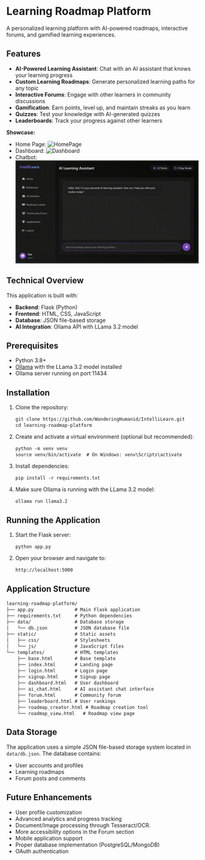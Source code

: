 # Learning Roadmap Platform

A personalized learning platform with AI-powered roadmaps, interactive forums, and gamified learning experiences.

## Features

- **AI-Powered Learning Assistant**: Chat with an AI assistant that knows your learning progress
- **Custom Learning Roadmaps**: Generate personalized learning paths for any topic
- **Interactive Forums**: Engage with other learners in community discussions
- **Gamification**: Earn points, level up, and maintain streaks as you learn
- **Quizzes**: Test your knowledge with AI-generated quizzes
- **Leaderboards**: Track your progress against other learners

 **Showcase:**
 - Home Page:
![HomePage](images/homepage.gif)
- Dashboard:
![Dashboard](images/dashboard.gif)
- Chatbot:
![Chatbot](images/chatbot.gif)

## Technical Overview

This application is built with:

- **Backend**: Flask (Python)
- **Frontend**: HTML, CSS, JavaScript
- **Database**: JSON file-based storage
- **AI Integration**: Ollama API with LLama 3.2 model

## Prerequisites

- Python 3.8+
- [Ollama](https://ollama.ai/) with the LLama 3.2 model installed
- Ollama server running on port 11434

## Installation

1. Clone the repository:
   ```
   git clone https://github.com/WanderingHumanid/IntelliLearn.git
   cd learning-roadmap-platform
   ```

2. Create and activate a virtual environment (optional but recommended):
   ```
   python -m venv venv
   source venv/bin/activate  # On Windows: venv\Scripts\activate
   ```

3. Install dependencies:
   ```
   pip install -r requirements.txt
   ```

4. Make sure Ollama is running with the LLama 3.2 model:
   ```
   ollama run llama3.2
   ```

## Running the Application

1. Start the Flask server:
   ```
   python app.py
   ```

2. Open your browser and navigate to:
   ```
   http://localhost:5000
   ```

## Application Structure

```
learning-roadmap-platform/
├── app.py               # Main Flask application
├── requirements.txt     # Python dependencies
├── data/                # Database storage
│   └── db.json          # JSON database file
├── static/              # Static assets
│   ├── css/             # Stylesheets
│   └── js/              # JavaScript files
└── templates/           # HTML templates
    ├── base.html        # Base template
    ├── index.html       # Landing page
    ├── login.html       # Login page
    ├── signup.html      # Signup page
    ├── dashboard.html   # User dashboard
    ├── ai_chat.html     # AI assistant chat interface
    ├── forum.html       # Community forum
    ├── leaderboard.html # User rankings
    ├── roadmap_creator.html # Roadmap creation tool
    └── roadmap_view.html   # Roadmap view page
```

## Data Storage

The application uses a simple JSON file-based storage system located in `data/db.json`. The database contains:

- User accounts and profiles
- Learning roadmaps
- Forum posts and comments

## Future Enhancements

- User profile customization
- Advanced analytics and progress tracking
- Document/Image processing through Tesseract/OCR.
- More accessibility options in the Forum section
- Mobile application support
- Proper database implementation (PostgreSQL/MongoDB)
- OAuth authentication